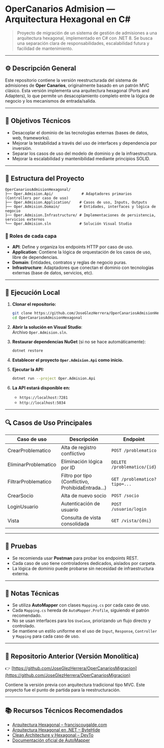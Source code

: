 # OperCanarios Admision — Arquitectura Hexagonal en C#

> Proyecto de migración de un sistema de gestión de admisiones a una arquitectura hexagonal, implementado en C# con .NET 8. Se busca una separación clara de responsabilidades, escalabilidad futura y facilidad de mantenimiento.

---

## ⚙️ Descripción General

Este repositorio contiene la versión reestructurada del sistema de admisiones de **Oper Canarios**, originalmente basado en un patrón MVC clásico. Esta versión implementa una arquitectura hexagonal (Ports and Adapters), lo que permite un desacoplamiento completo entre la lógica de negocio y los mecanismos de entrada/salida.

---

## 🎯 Objetivos Técnicos

- Desacoplar el dominio de las tecnologías externas (bases de datos, web, frameworks).
- Mejorar la testabilidad a través del uso de interfaces y dependencia por inversión.
- Separar los casos de uso del modelo de dominio y de la infraestructura.
- Mejorar la escalabilidad y mantenibilidad mediante principios SOLID.

---

## 🧱 Estructura del Proyecto

```
OperCanariosAdmisionHexagonal/
├── Oper.Admision.Api/             # Adaptadores primarios (Controllers por caso de uso)
├── Oper.Admision.Application/    # Casos de uso, Inputs, Outputs
├── Oper.Admision.Domain/         # Entidades, interfaces y lógica de negocio
├── Oper.Admision.Infrastructure/ # Implementaciones de persistencia, servicios externos
└── Oper.Admision.sln             # Solución Visual Studio
```

### 🧩 Roles de cada capa

- **API**: Define y organiza los endpoints HTTP por caso de uso.
- **Application**: Contiene la lógica de orquestación de los casos de uso, libre de dependencias.
- **Domain**: Entidades, contratos y reglas de negocio puras.
- **Infrastructure**: Adaptadores que conectan el dominio con tecnologías externas (base de datos, servicios, etc).

---

## 🚀 Ejecución Local

1. **Clonar el repositorio:**

   ```bash
   git clone https://github.com/JoseGlezHerrera/OperCanariosAdmisionHexagonal.git
   cd OperCanariosAdmisionHexagonal
   ```

2. **Abrir la solución en Visual Studio**:  
   Archivo `Oper.Admision.sln`.

3. **Restaurar dependencias NuGet** (si no se hace automáticamente):

   ```bash
   dotnet restore
   ```

4. **Establecer el proyecto `Oper.Admision.Api` como inicio.**

5. **Ejecutar la API:**

   ```bash
   dotnet run --project Oper.Admision.Api
   ```

6. **La API estará disponible en:**

   - `https://localhost:7281`
   - `http://localhost:5034`

---

## 🔍 Casos de Uso Principales

| Caso de uso          | Descripción                                         | Endpoint                       |
|----------------------|-----------------------------------------------------|--------------------------------|
| CrearProblematico    | Alta de registro conflictivo                        | `POST /problematico`           |
| EliminarProblematico | Eliminación lógica por ID                           | `DELETE /problematico/{id}`    |
| FiltrarProblematico  | Filtro por tipo (Conflictivo, ProhibidaEntrada...)  | `GET /problematico?tipo=...`   |
| CrearSocio           | Alta de nuevo socio                                 | `POST /socio`                  |
| LoginUsuario         | Autenticación de usuario                            | `POST /usuario/login`          |
| Vista                | Consulta de vista consolidada                       | `GET /vista/{dni}`             |

---

## 🧪 Pruebas

- Se recomienda usar **Postman** para probar los endpoints REST.
- Cada caso de uso tiene controladores dedicados, aislados por carpeta.
- La lógica de dominio puede probarse sin necesidad de infraestructura externa.

---

## 🧠 Notas Técnicas

- Se utiliza **AutoMapper** con clases `Mapping.cs` por cada caso de uso.
- Cada `Mapping.cs` hereda de `AutoMapper.Profile`, siguiendo el patrón recomendado.
- No se usan interfaces para los `UseCase`, priorizando un flujo directo y controlado.
- Se mantiene un estilo uniforme en el uso de `Input`, `Response`, `Controller` y `Mapping` para cada caso de uso.

---

## 🧾 Repositorio Anterior (Versión Monolítica)

👉 [https://github.com/JoseGlezHerrera/OperCanariosMigracion](https://github.com/JoseGlezHerrera/OperCanariosMigracion)

Contiene la versión previa con arquitectura tradicional tipo MVC. Este proyecto fue el punto de partida para la reestructuración.

---

## 📚 Recursos Técnicos Recomendados

- [Arquitectura Hexagonal – franciscougalde.com](https://franciscougalde.com/introduccion-a-la-arquitectura-hexagonal)
- [Arquitectura Hexagonal en .NET – ByteHide](https://www.bytehide.com/blog/hexagonal-architectural-pattern-in-c-full-guide-2024)
- [Clean Architecture y Hexagonal – DevTo](https://dev.to/edwardpj/arquitectura-hexagonal-en-net-core-5e9e)
- [Documentación oficial de AutoMapper](https://automapper.org/)

